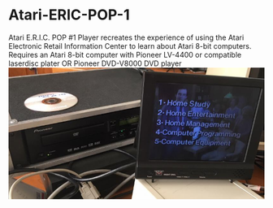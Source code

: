 # Atari-ERIC-POP-1
Atari E.R.I.C. POP #1 Player recreates the experience of using the Atari Electronic Retail Information Center to learn about Atari 8-bit computers. Requires an Atari 8-bit computer with Pioneer LV-4400 or compatible laserdisc plater OR Pioneer DVD-V8000 DVD player
![pic of the program in action](ERIC.jpg)
